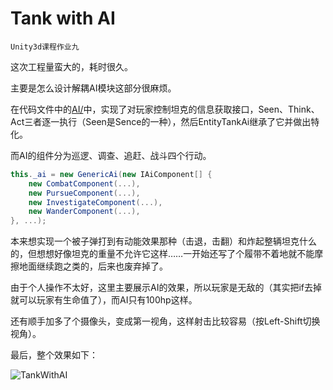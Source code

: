 # Tank with AI

`Unity3d课程作业九`

这次工程量蛮大的，耗时很久。

主要是怎么设计解耦AI模块这部分很麻烦。

在代码文件中的[AI/](Assets.Script/AI/)中，实现了对玩家控制坦克的信息获取接口，Seen、Think、Act三者逐一执行（Seen是Sence的一种），然后EntityTankAi继承了它并做出特化。

而AI的组件分为巡逻、调查、追赶、战斗四个行动。

``` C#
this._ai = new GenericAi(new IAiComponent[] {
    new CombatComponent(...),
    new PursueComponent(...),
    new InvestigateComponent(...),
    new WanderComponent(...), 
}, ...);
```

本来想实现一个被子弹打到有动能效果那种（击退，击翻）和炸起整辆坦克什么的，但想想好像坦克的重量不允许它这样……一开始还写了个履带不着地就不能摩擦地面继续跑之类的，后来也废弃掉了。

由于个人操作不太好，这里主要展示AI的效果，所以玩家是无敌的（其实把if去掉就可以玩家有生命值了），而AI只有100hp这样。

还有顺手加多了个摄像头，变成第一视角，这样射击比较容易（按Left-Shift切换视角）。

最后，整个效果如下：

![TankWithAI](TankWithAI.gif)
